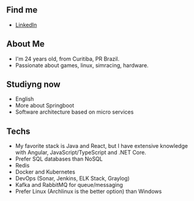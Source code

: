## Find me
- [LinkedIn](https://www.linkedin.com/in/joao-lambert/)

## About Me
- I'm 24 years old, from Curitiba, PR Brazil.
- Passionate about games, linux, simracing, hardware.

## Studiyng now
- English
- More about Springboot
- Software architecture based on micro services

## Techs
- My favorite stack is Java and React, but I have extensive knowledge with Angular, JavaScript/TypeScript and .NET Core.
- Prefer SQL databases than NoSQL
- Redis
- Docker and Kubernetes
- DevOps (Sonar, Jenkins, ELK Stack, Graylog)
- Kafka and RabbitMQ for queue/messaging
- Prefer Linux (Archlinux is the better option) than Windows
